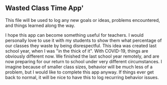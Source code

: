 ## Wasted Class Time App'

This file will be used to log any new goals or ideas, problems encountered, and things learned along the way. 

I hope this app can become something useful for teachers. I would personally love to use it with my students to show them what percentage of our classes they waste by being disrespectful. This idea was created last school year, when I was "in the thick of it". With COVID-19, things are obviously different now. We finished the last school year remotely, and are now preparing for our return to school under very different circumstances. I imagine because of smaller class sizes, behavior will be much less of a problem, but I would like to complete this app anyway. If things ever get back to normal, it will be nice to have this to log recurring behavior issues.
